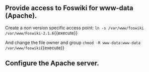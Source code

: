 ## Provide access to Foswiki for www-data (Apache).

Create a non version specific access point: `ln -s /var/www/foswiki /var/www/Foswiki-2.1.6`{{execute}}

And change the file owner and group `chmod -R www-data:www-data /var/www/foswiki`{{execute}}

## Configure the Apache server.
